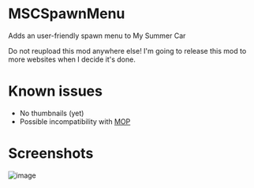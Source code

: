 # MSCSpawnMenu
Adds an user-friendly spawn menu to My Summer Car

Do not reupload this mod anywhere else!
I'm going to release this mod to more websites when I decide it's done.
# Known issues
- No thumbnails (yet)
- Possible incompatibility with [MOP](https://github.com/Athlon007/MOP)
# Screenshots
![image](https://github.com/michu97736/MSCSpawnMenu/assets/78175369/adcfdb04-a79f-4ba9-9ed0-ec9ba6724e92)

